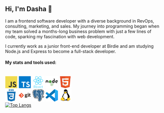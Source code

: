 ## Hi, I'm Dasha 👋
I am a frontend software developer with a diverse background in RevOps, consulting, marketing, and sales. My journey into programming began when my team solved a months-long business problem with just a few lines of code, sparking my fascination with web development. 

I currently work as a junior front-end developer at Birdie and am studying Node.js and Express to become a full-stack developer. 

####  My stats and tools used:
<br/>
<div align="left">
    <div>
        <img src="https://github.com/devicons/devicon/blob/master/icons/javascript/javascript-original.svg" 
             title="JavaScript" alt="JavaScript" width="40" height="40"/>
        <img src="https://github.com/devicons/devicon/blob/master/icons/typescript/typescript-original.svg" 
             title="typescript" alt="typescript" width="40" height="40"/>
        <img src="https://github.com/devicons/devicon/blob/master/icons/react/react-original-wordmark.svg" 
             title="React" alt="React" width="40" height="40"/>
        <img src="https://github.com/devicons/devicon/blob/master/icons/nodejs/nodejs-original-wordmark.svg" 
             title="NodeJS" alt="NodeJS" width="40" height="40"/>
        <img src="https://github.com/devicons/devicon/blob/master/icons/html5/html5-original.svg" 
             title="HTML5" alt="HTML" width="40" height="40"/>
        <br/>
        <img src="https://github.com/devicons/devicon/blob/master/icons/css3/css3-plain-wordmark.svg" 
             title="CSS3" alt="CSS" width="40" height="40"/>
        <img src="https://github.com/devicons/devicon/blob/master/icons/git/git-original-wordmark.svg" 
             title="Git" alt="Git" width="40" height="40"/>
        <img src="https://github.com/devicons/devicon/blob/master/icons/postgresql/postgresql-original.svg" 
             title="postgresql" alt="postgresql" width="40" height="40"/>
        <img src="https://github.com/devicons/devicon/blob/master/icons/vscode/vscode-original.svg" 
             title="vscode" alt="vscode" width="40" height="40"/>
        <img src="https://github.com/devicons/devicon/blob/master/icons/linux/linux-original.svg" 
             title="linux" alt="linux" width="40" height="40"/>
    </div>
    <a href="https://github.com/anuraghazra/github-readme-stats">
        <img src="https://github-readme-stats.vercel.app/api/top-langs/?username=dasha-solomkina&layout=compact" 
             alt="Top Langs" height="150"/>
    </a>
</div>


